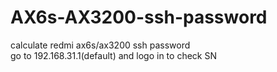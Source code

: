 # AX6s-AX3200-ssh-password  
calculate redmi ax6s/ax3200 ssh password  
go to 192.168.31.1(default) and logo in to check SN  
